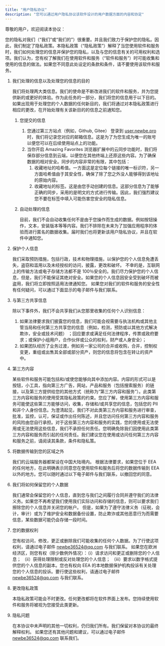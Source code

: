 ```yaml
---
title: "用户隐私协议"
description: "您可以通过用户隐私协议该软件设计的用户数据方面的内容和协定"
---
```


尊敬的用户，欢迎阅读本协议：

您的隐私对我们（“我们”或“我们的”）很重要。并且我们致力于保护您的隐私。因此，我们制定了隐私政策。本隐私政策（“隐私政策”）解释了当您使用软件和服务时，我们如何处理您的信息并保护您的隐私，以及与您的信息有关的可用权利和选项。我们认为，您有权了解我们在使用软件和服务（“软件和服务”）时可能收集和使用的信息的做法。如果您不同意此处设定的条款和条件，请不要使用该软件和服务。

1. 我们处理的信息以及处理您的信息的目的

   我们将处理两大类信息。我们的使命是不断改进我们的软件和服务，并为您提供新的或更好的体验。作为此任务的一部分，我们将您的信息用于以下目的。如果出现用于处理您的个人数据的任何新目的，我们将通过对本隐私政策进行相应的更改，在开始处理有关该新目的的信息之前通知您。

   1. 您提交的信息

      1. 您通过第三方站点（例如，Github, Gitee） 登录到 [user.newbe.pro](https://user.newbe.pro/) 时，我们将记录您对应的邮箱信息。这是为了为您生成为唯一的账号以便您可以在后续使用站点上的功能。
      2. 当你开启 Amazing Favorites 浏览器扩展中的云同步功能时，我们将保存部分信息到云端，以便您在其他终端上还原这些内容。为了确保数据的相对安全。同步的内容非常的有限，其中包括：
         1. 收藏地址的哈希值。一方面这是定位每个链接的唯一标识符，另一方面哈希值由于其安全性，确保了除了您之外没人能够得到该地址的原始内容。
         2. 收藏地址的标签。这是由您手动创建的信息。这部分信息为了能够正确的同步，采用的是明文的方式进行传输。因此，我们强烈建议您不要在标签中填入可能伤害您安全的隐私信息。

   2. 自动处理的信息

      目前，我们不会自动收集任何不是由于您操作而生成的数据。例如按钮操作，文本，安装版本等等内容。我们不排除在未来为了加强应用程序的体验而进行匿名的数据收集。届时我们也将更新该用户隐私协议，并且在软件中通知您。

2. 保护个人信息

   我们采取预防措施，包括行政，技术和物理措施，以保护您的个人信息免遭丢失，盗窃和滥用以及未经授权的访问，披露，更改和破坏。
   不幸的是，互联网上的传输方法或电子存储方法都不是 100％安全的。我们尽力保护您的个人信息，但是，我们不能保证其绝对安全。如果您的个人信息因安全受到破坏而被盗用，我们将立即按照适用法律通知您。
   如果您对我们的软件和服务的安全性有任何疑问，可以通过下面显示的电子邮件与我们联系。

3. 与第三方共享信息

   除以下事件外，我们不会共享我们从您那里收集的任何个人识别信息：

   1. 如果法律要求我们披露您的信息，我们可能会视需要与执法机构或其他主管当局和任何第三方共享您的信息（例如，检测，预防或以其他方式解决欺诈，安全或技术问题） ；回应要求或满足任何法律程序，传票或政府要求；或保护小组用户，合作伙伴或公众的权利，财产或人身安全）；
   2. 如果团队经历了业务过渡，例如另一家公司的合并或收购，合并，控制权变更，重组或出售其全部或部分资产，则您的信息将包含在转让的资产中。

4. 第三方内容

   某些软件和服务可能包括和/或使您能够向其中添加内容。内容的形式可以是按钮，小工具，指向第三方广告，网站，产品和服务（包括搜索服务）的链接，以及第三方提供给您的其他方式（统称为“第三方内容和服务”）。此类第三方内容和服务的使用受其隐私政策的约束。您应了解，使用第三方内容和服务可能使这些第三方能够访问，收集，存储和/或共享您的信息，包括您的 PII 和非个人身份信息。为澄清起见，我们不对此类第三方内容和服务进行审查，批准，监控，认可，保证或作出任何陈述，并且您访问任何第三方内容和服务的风险由您自行承担。对于这些第三方内容和服务的实践，您的使用或无法使用或无法使用这些信息，我们不承担任何责任。您明确免除我们因使用此类第三方内容和服务而引起的任何责任。我们建议您在使用或访问任何第三方内容和服务之前，请阅读其条款，条件和隐私策。

5. 将数据传输到您的区域之外

   我们的云端服务器都架设在中国大陆境内。
   根据法律要求，如果您位于 EEA 的任何地方，在此明确表示同意您在使用软件和服务后将您的数据传输到 EEA 以外的地方。您可以随时通过以下电子邮件与我们联系，以撤回您的同意。

6. 我们将如何保留您的个人数据

   我们通常会保留您的个人信息，直到您与我们之间履行合同并遵守我们的法律义务。如果您不再希望我们使用我们实际访问和存储的信息，则可以要求我们擦除您的个人信息并关闭您的帐户。
   但是，如果为了遵守法律义务（征税，会计，审计）或为了维护安全和数据备份设置，防止欺诈或其他恶意行为而需要信息，某些数据可能仍会存储一段时间。

7. 您的数据权利

   您有权访问，修改，更正或删除我们可能收集的任何个人数据。为了行使这项权利，请通过电子邮件 newbe36524@qq.com 与我们联系。
   如果您在欧洲经济区，则您有权（除少数例外情况）：（i）请求访问和更正或删除您的个人信息； （ii）获得处理限制或反对处理您的个人信息； （iii）要求以数字格式提供您的个人信息的副本。您也有权向 EEA 的本地数据保护机构投诉有关处理您的个人信息的投诉。要行使这些权利，请通过电子邮件 newbe36524@qq.com 与我们联系。

8. 更改隐私政策

   本隐私政策可能会不时更改。任何更改都将在软件界面上发布。您持续使用软件和服务将被视为您接受此类更新。

9. 隐私问题

   在本协议中未声明的其他一切权利，仍归我们所有。我们保留对本协议的最终解释权利。
   如果您还有其他问题和建议，可以通过电子邮件 newbe36524@qq.com 联系我们。
